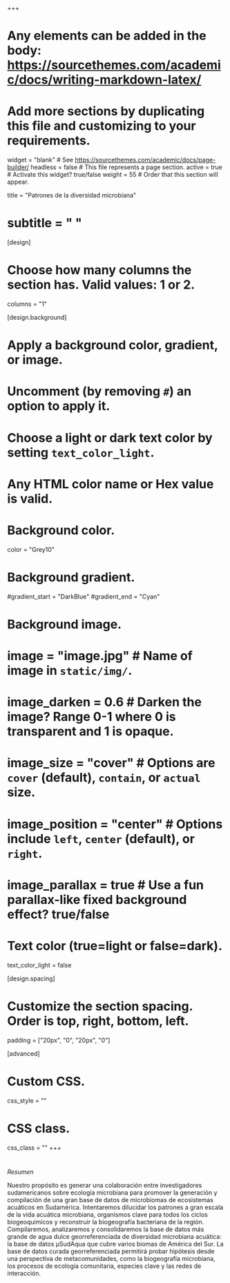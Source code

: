 +++
# Any elements can be added in the body: https://sourcethemes.com/academic/docs/writing-markdown-latex/
# Add more sections by duplicating this file and customizing to your requirements.

widget = "blank"  # See https://sourcethemes.com/academic/docs/page-builder/
headless = false  # This file represents a page section.
active = true  # Activate this widget? true/false
weight = 55 # Order that this section will appear.


title = "Patrones de la diversidad microbiana"
# subtitle = " "

[design]
  # Choose how many columns the section has. Valid values: 1 or 2.
  columns = "1"

[design.background]
  # Apply a background color, gradient, or image.
  #   Uncomment (by removing `#`) an option to apply it.
  #   Choose a light or dark text color by setting `text_color_light`.
  #   Any HTML color name or Hex value is valid.

  # Background color.
   color = "Grey10"
  
  # Background gradient.
  #gradient_start = "DarkBlue"
  #gradient_end = "Cyan"
  
  # Background image.
  # image = "image.jpg"  # Name of image in `static/img/`.
  # image_darken = 0.6  # Darken the image? Range 0-1 where 0 is transparent and 1 is opaque.
  # image_size = "cover"  #  Options are `cover` (default), `contain`, or `actual` size.
  # image_position = "center"  # Options include `left`, `center` (default), or `right`.
  # image_parallax = true  # Use a fun parallax-like fixed background effect? true/false
  
  # Text color (true=light or false=dark).
  text_color_light = false

[design.spacing]
  # Customize the section spacing. Order is top, right, bottom, left.
  padding = ["20px", "0", "20px", "0"]

[advanced]
 # Custom CSS. 
 css_style = ""
 
 # CSS class.
 css_class = ""
+++
#

*Resumen*

Nuestro propósito es generar una colaboración entre investigadores sudamericanos sobre ecología microbiana para promover la generación y compilación de una gran base de datos de microbiomas de ecosistemas acuáticos en Sudamérica. Intentaremos dilucidar los patrones a gran escala de la vida acuática microbiana, organismos clave para todos los ciclos biogeoquímicos y reconstruir la biogeografía bacteriana de la región. Compilaremos, analizaremos y consolidaremos la base de datos más grande de agua dulce georreferenciada de diversidad microbiana acuática: la base de datos µSudAqua que cubre varios biomas de América del Sur. La base de datos curada georreferenciada permitirá probar hipótesis desde una perspectiva de metacomunidades, como la biogeografía microbiana, los procesos de ecología comunitaria, especies clave y las redes de interacción.